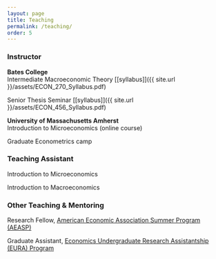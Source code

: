 ```yaml
---
layout: page
title: Teaching
permalink: /teaching/
order: 5
---
```


### **Instructor**
**Bates College** <br>
Intermediate Macroeconomic Theory [[syllabus]]({{ site.url }}/assets/ECON_270_Syllabus.pdf)

Senior Thesis Seminar [[syllabus]]({{ site.url }}/assets/ECON_456_Syllabus.pdf)

**University of Massachusetts Amherst** <br>
Introduction to Microeconomics (online course)

Graduate Econometrics camp

### **Teaching Assistant**
Introduction to Microeconomics

Introduction to Macroeconomics

### **Other Teaching & Mentoring**
Research Fellow, [American Economic Association Summer Program (AEASP)](https://www.aeaweb.org/about-aea/committees/aeasp)

Graduate Assistant, [Economics Undergraduate Research Assistantship (EURA) Program](https://www.umass.edu/economics/academics/undergraduate/opportunities/assistantship)

